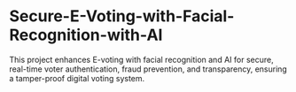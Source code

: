 # Secure-E-Voting-with-Facial-Recognition-with-AI
This project enhances E-voting with facial recognition and AI for secure, real-time voter authentication, fraud prevention, and transparency, ensuring a tamper-proof digital voting system.
